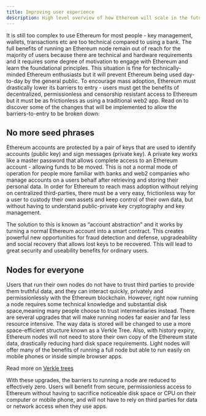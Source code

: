 ```yaml
---
title: Improving user experience
description: High level overview of how Ethereum will scale in the future
---
```


It is still too complex to use Ethereum for most people - key management, wallets, transactions etc are too technical compared to using a bank. The full benefits of running an Ethereum node remain out of reach for the majority of users because there are technical and hardware requirements and it requires some degree of motivation to engage with Ethereum and learn the foundational principles. This situation is fine for technically-minded Ethereum enthusiasts but it will prevent Ethereum being used day-to-day by the general public. To encourage mass adoption, Ethereum must drastically lower its barriers to entry - users must get the benefits of decentralized, permissionless and censorship resistant access to Ethereum but it must be as frictionless as using a traditional web2 app. Read on to discover some of the changes that will be implemented to allow the barriers-to-entry to be broken down:

## No more seed phrases

Ethereum accounts are protected by a pair of keys that are used to identify accounts (public key) and sign messages (private key). A private key works like a master password that allows complete access to an Ethereum account - allowing funds to be moved. This is not a normal mode of operation for people more familiar with banks and web2 companies who manage accounts on a users behalf after retrieving and storing their personal data. In order for Ethereum to reach mass adoption without relying on centralized third-parties, there must be a very easy, frictionless way for a user to custody their own assets and keep control of their own data, but without having to understand public-private key cryptography and key management.

The solution to this is known as “account abstraction” and it works by turning a normal Ethereum account into a smart contract. This creates powerful new opportunities for fraud detection and defense, upgradeability and social recovery that allows lost keys to be recovered. This will lead to great security and useability benefits for ordinary users.

## Nodes for everyone

Users that run their own nodes do not have to trust third parties to provide them truthful data, and they can interact quickly, privately and permissionlessly with the Ethereum blockchain. However, right now running a node requires some technical knowledge and substantial disk space,meaning many people choose to trust intermediaries instead. There are several upgrades that will make running nodes far easier and far less resource intensive. The way data is stored will be changed to use a more space-efficient structure known as a Verkle Tree. Also, with history expiry, Ethereum nodes will not need to store their own copy of the Ethereum state data, drastically reducing hard disk space requirements. Light nodes will offer many of the benefits of running a full node but able to run easily on mobile phones or inside simple browser apps.

Read more on [Verkle trees](./verkle-trees)

With these upgrades, the barriers to running a node are reduced to effectively zero. Users will benefit from secure, permissionless access to Ethereum without having to sacrifice noticeable disk space or CPU on their computer or mobile phone, and will not have to rely on third parties for data or network access when they use apps.

